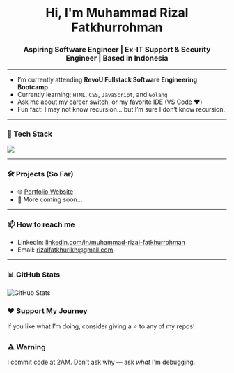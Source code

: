 <h1 align="center">Hi, I'm Muhammad Rizal Fatkhurrohman</h1>
<h3 align="center">Aspiring Software Engineer | Ex-IT Support & Security Engineer | Based in Indonesia</h3>

---

-  I’m currently attending **RevoU Fullstack Software Engineering Bootcamp**
-  Currently learning: `HTML`, `CSS`, `JavaScript`, and `Golang`
-  Ask me about my career switch, or my favorite IDE (VS Code ❤️)
-  Fun fact: I may not know recursion... but I’m sure I don’t know recursion.
---

### 🚀 Tech Stack
<p align="left">
  <img src="https://skillicons.dev/icons?i=html,css,js,git,github,vscode,golang" />
</p>

---

### 🛠️ Projects (So Far)
- 🌐 [Portfolio Website](https://portfoliorizal.pages.dev)
- 💼 More coming soon...

---

### 📫 How to reach me
- LinkedIn: [linkedin.com/in/muhammad-rizal-fatkhurrohman](https://linkedin.com/in/muhammad-rizal-fatkhurrohman)
- Email: rizalfatkhurikh@gmail.com

---

### 📊 GitHub Stats
![GitHub Stats](https://github-readme-stats.vercel.app/api?username=muhammadrizal-ctrl&show_icons=true&theme=tokyonight)

### ❤️ Support My Journey
If you like what I’m doing, consider giving a ⭐ to any of my repos!

### ⚠️ Warning

I commit code at 2AM. Don't ask why — ask *what* I'm debugging.

